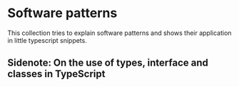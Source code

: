 # Software patterns

This collection tries to explain software patterns and shows their application in little typescript snippets.

## Sidenote: On the use of types, interface and classes in TypeScript
